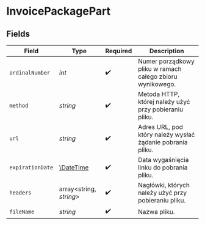 # InvoicePackagePart


## Fields

| Field                                                         | Type                                                          | Required                                                      | Description                                                   |
| ------------------------------------------------------------- | ------------------------------------------------------------- | ------------------------------------------------------------- | ------------------------------------------------------------- |
| `ordinalNumber`                                               | *int*                                                         | :heavy_check_mark:                                            | Numer porządkowy pliku w ramach całego zbioru wynikowego.     |
| `method`                                                      | *string*                                                      | :heavy_check_mark:                                            | Metoda HTTP, której należy użyć przy pobieraniu pliku.        |
| `url`                                                         | *string*                                                      | :heavy_check_mark:                                            | Adres URL, pod który należy wysłać żądanie pobrania pliku.    |
| `expirationDate`                                              | [\DateTime](https://www.php.net/manual/en/class.datetime.php) | :heavy_check_mark:                                            | Data wygaśnięcia linku do pobrania pliku.                     |
| `headers`                                                     | array<string, *string*>                                       | :heavy_check_mark:                                            | Nagłówki, których należy użyć przy pobieraniu pliku.          |
| `fileName`                                                    | *string*                                                      | :heavy_check_mark:                                            | Nazwa pliku.                                                  |
